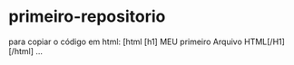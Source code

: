 # primeiro-repositorio

para copiar o código em html:
[html
[h1] MEU primeiro Arquivo HTML[/H1]
[/html]
...

